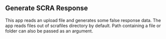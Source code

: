 ## Generate SCRA Response
This app reads an upload file and generates some false response data.
The app reads files out of scrafiles directory by default.
Path containing a file or folder can also be passed as an argument.
